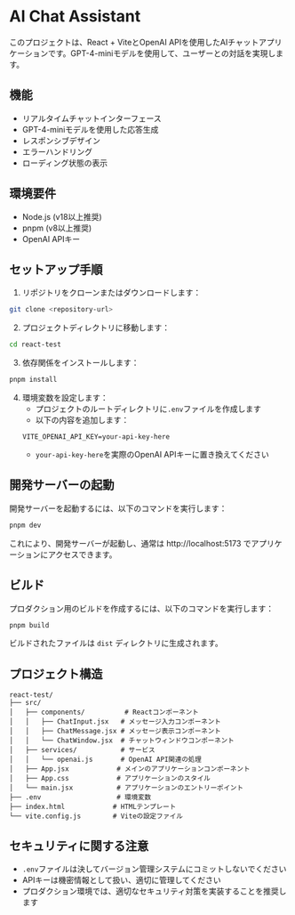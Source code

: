 # AI Chat Assistant

このプロジェクトは、React + ViteとOpenAI APIを使用したAIチャットアプリケーションです。GPT-4-miniモデルを使用して、ユーザーとの対話を実現します。

## 機能

- リアルタイムチャットインターフェース
- GPT-4-miniモデルを使用した応答生成
- レスポンシブデザイン
- エラーハンドリング
- ローディング状態の表示

## 環境要件

- Node.js (v18以上推奨)
- pnpm (v8以上推奨)
- OpenAI APIキー

## セットアップ手順

1. リポジトリをクローンまたはダウンロードします：
```bash
git clone <repository-url>
```

2. プロジェクトディレクトリに移動します：
```bash
cd react-test
```

3. 依存関係をインストールします：
```bash
pnpm install
```

4. 環境変数を設定します：
   - プロジェクトのルートディレクトリに`.env`ファイルを作成します
   - 以下の内容を追加します：
   ```
   VITE_OPENAI_API_KEY=your-api-key-here
   ```
   - `your-api-key-here`を実際のOpenAI APIキーに置き換えてください

## 開発サーバーの起動

開発サーバーを起動するには、以下のコマンドを実行します：

```bash
pnpm dev
```

これにより、開発サーバーが起動し、通常は http://localhost:5173 でアプリケーションにアクセスできます。

## ビルド

プロダクション用のビルドを作成するには、以下のコマンドを実行します：

```bash
pnpm build
```

ビルドされたファイルは `dist` ディレクトリに生成されます。

## プロジェクト構造

```
react-test/
├── src/
│   ├── components/          # Reactコンポーネント
│   │   ├── ChatInput.jsx   # メッセージ入力コンポーネント
│   │   ├── ChatMessage.jsx # メッセージ表示コンポーネント
│   │   └── ChatWindow.jsx  # チャットウィンドウコンポーネント
│   ├── services/           # サービス
│   │   └── openai.js       # OpenAI API関連の処理
│   ├── App.jsx            # メインのアプリケーションコンポーネント
│   ├── App.css            # アプリケーションのスタイル
│   └── main.jsx           # アプリケーションのエントリーポイント
├── .env                   # 環境変数
├── index.html            # HTMLテンプレート
└── vite.config.js        # Viteの設定ファイル
```

## セキュリティに関する注意

- `.env`ファイルは決してバージョン管理システムにコミットしないでください
- APIキーは機密情報として扱い、適切に管理してください
- プロダクション環境では、適切なセキュリティ対策を実装することを推奨します
